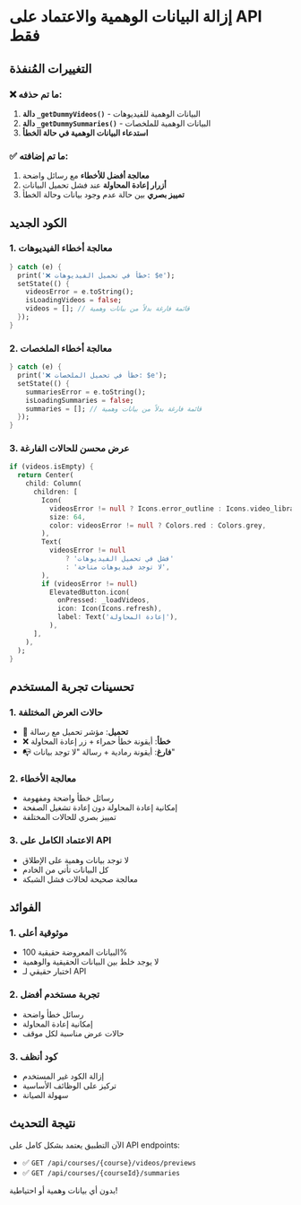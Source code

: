# إزالة البيانات الوهمية والاعتماد على API فقط

## التغييرات المُنفذة

### ❌ ما تم حذفه:
1. **دالة `_getDummyVideos()`** - البيانات الوهمية للفيديوهات
2. **دالة `_getDummySummaries()`** - البيانات الوهمية للملخصات
3. **استدعاء البيانات الوهمية في حالة الخطأ**

### ✅ ما تم إضافته:
1. **معالجة أفضل للأخطاء** مع رسائل واضحة
2. **أزرار إعادة المحاولة** عند فشل تحميل البيانات
3. **تمييز بصري** بين حالة عدم وجود بيانات وحالة الخطأ

## الكود الجديد

### 1. **معالجة أخطاء الفيديوهات**
```dart
} catch (e) {
  print('❌ خطأ في تحميل الفيديوهات: $e');
  setState(() {
    videosError = e.toString();
    isLoadingVideos = false;
    videos = []; // قائمة فارغة بدلاً من بيانات وهمية
  });
}
```

### 2. **معالجة أخطاء الملخصات**
```dart
} catch (e) {
  print('❌ خطأ في تحميل الملخصات: $e');
  setState(() {
    summariesError = e.toString();
    isLoadingSummaries = false;
    summaries = []; // قائمة فارغة بدلاً من بيانات وهمية
  });
}
```

### 3. **عرض محسن للحالات الفارغة**
```dart
if (videos.isEmpty) {
  return Center(
    child: Column(
      children: [
        Icon(
          videosError != null ? Icons.error_outline : Icons.video_library_outlined,
          size: 64,
          color: videosError != null ? Colors.red : Colors.grey,
        ),
        Text(
          videosError != null 
              ? 'فشل في تحميل الفيديوهات'
              : 'لا توجد فيديوهات متاحة',
        ),
        if (videosError != null)
          ElevatedButton.icon(
            onPressed: _loadVideos,
            icon: Icon(Icons.refresh),
            label: Text('إعادة المحاولة'),
          ),
      ],
    ),
  );
}
```

## تحسينات تجربة المستخدم

### 1. **حالات العرض المختلفة**
- 🔄 **تحميل**: مؤشر تحميل مع رسالة
- ❌ **خطأ**: أيقونة خطأ حمراء + زر إعادة المحاولة
- 📭 **فارغ**: أيقونة رمادية + رسالة "لا توجد بيانات"

### 2. **معالجة الأخطاء**
- رسائل خطأ واضحة ومفهومة
- إمكانية إعادة المحاولة دون إعادة تشغيل الصفحة
- تمييز بصري للحالات المختلفة

### 3. **الاعتماد الكامل على API**
- لا توجد بيانات وهمية على الإطلاق
- كل البيانات تأتي من الخادم
- معالجة صحيحة لحالات فشل الشبكة

## الفوائد

### 1. **موثوقية أعلى**
- البيانات المعروضة حقيقية 100%
- لا يوجد خلط بين البيانات الحقيقية والوهمية
- اختبار حقيقي لـ API

### 2. **تجربة مستخدم أفضل**
- رسائل خطأ واضحة
- إمكانية إعادة المحاولة
- حالات عرض مناسبة لكل موقف

### 3. **كود أنظف**
- إزالة الكود غير المستخدم
- تركيز على الوظائف الأساسية
- سهولة الصيانة

## نتيجة التحديث
الآن التطبيق يعتمد بشكل كامل على API endpoints:
- ✅ `GET /api/courses/{course}/videos/previews`
- ✅ `GET /api/courses/{courseId}/summaries`

بدون أي بيانات وهمية أو احتياطية!

